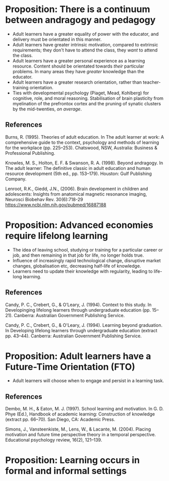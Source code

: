 # Proposition: There is a continuum between andragogy and pedagogy

* Adult learners have a greater equality of power with the educator, and delivery must be orientated in this manner.
* Adult learners have greater intrinsic motivation, compared to extrinsic requirements; they don't have to attend the class, they *want* to attend the class.
* Adult learners have a greater personal experience as a learning resource. Content should be orientated towards *their* particular problems. In many areas they have *greater* knowledge than the educator.
* Adult learners have a greater research orientation, rather than teacher-training orientation.
* Ties with developmental psychology (Piaget, Mead, Kohlberg) for cognitive, role, and moral reasoning.  Stabilisation of brain plasticity from myelination of the prefrontox cortex and the pruning of synatic clusters by the mid-twenties, *on average*.

## References

Burns, R. (1995). Theories of adult education. In The adult learner at work: A comprehensive guide to the context, psychology and methods of learning for the workplace (pp. 225–253). Chatswood, NSW, Australia: Business &
Professional Publishing.

Knowles, M. S., Holton, E. F. & Swanson, R. A. (1998). Beyond andragogy. In The adult learner: The definitive classic in adult education and human resource development (5th ed., pp. 153–179). Houston: Gulf Publishing Company.

Lenroot, R.K., Giedd, J.N., (2006). Brain development in children and adolescents: Insights from anatomical magnetic resonance imaging, Neurosci Biobehav Rev. 30(6):718-29
https://www.ncbi.nlm.nih.gov/pubmed/16887188

# Proposition: Advanced economies require lifelong learning

* The idea of leaving school, studying or training for a particular career or job, and then remaining in that job for life, no longer holds true.
* Influence of increasingly rapid technological change, disruptive market changes, globalisation etc, decreasing half-life of knowledge. 
* Learners need to update their knowledge with regularity, leading to life-long learning.

## References

Candy, P. C., Crebert, G., & O’Leary, J. (1994). Context to this study. In Developinging lifelong learners through undergraduate education (pp. 15–21). Canberra: Australian Government Publishing Service.

Candy, P. C., Crebert, G., & O'Leary, J. (1994). Learning beyond graduation. In Developing lifelong learners through undergraduate education (extract pp. 43–44). Canberra: Australian Government Publishing Service.

# Proposition: Adult learners have a Future-Time Orientation (FTO)

* Adult learners will choose when to engage and persist in a learning task.

## References

Dembo, M. H., & Eaton, M. J. (1997). School learning and motivation. In G. D. Phye (Ed.), Handbook of academic learning: Construction of knowledge (extract pp. 66–70). San Diego, CA: Academic Press.

Simons, J., Vansteenkiste, M., Lens, W., & Lacante, M. (2004). Placing motivation and future time perspective theory in a temporal perspective. Educational psychology review, 16(2), 121–139.


# Proposition: Learning occurs in formal and informal settings

